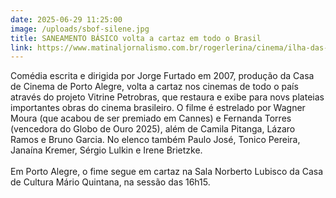 ```yaml
---
date: 2025-06-29 11:25:00
image: /uploads/sbof-silene.jpg
title: SANEAMENTO BÁSICO volta a cartaz em todo o Brasil
link: https://www.matinaljornalismo.com.br/rogerlerina/cinema/ilha-das-flores-e-saneamento-basico-o-filme-retornam-ao-cinema-em-copias-restauradas/
---
```

Comédia escrita e dirigida por Jorge Furtado em 2007, produção da Casa de Cinema de Porto Alegre, volta a cartaz nos cinemas de todo o país através do projeto Vitrine Petrobras, que restaura e exibe para novs plateias importantes obras do cinema brasileiro. O filme é estrelado por Wagner Moura (que acabou de ser premiado em Cannes) e Fernanda Torres (vencedora do Globo de Ouro 2025), além de Camila Pitanga, Lázaro Ramos e Bruno Garcia. No elenco também Paulo José, Tonico Pereira, Janaína Kremer, Sérgio Lulkin e Irene Brietzke.\
\
Em Porto Alegre, o fime segue em cartaz na Sala Norberto Lubisco da Casa de Cultura Mário Quintana, na sessão das 16h15.
